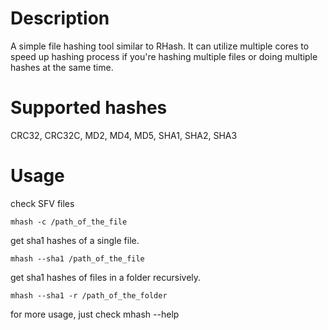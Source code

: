# Description
A simple file hashing tool similar to RHash.
It can utilize multiple cores to speed up hashing process if you're hashing multiple files or doing multiple hashes at the same time.

# Supported hashes
CRC32, CRC32C, MD2, MD4, MD5, SHA1, SHA2, SHA3

# Usage
check SFV files
```
mhash -c /path_of_the_file 
```

get sha1 hashes of a single file.
```
mhash --sha1 /path_of_the_file 
```

get sha1 hashes of files in a folder recursively.
```
mhash --sha1 -r /path_of_the_folder 
```

for more usage, just check mhash --help